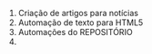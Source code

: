 1. Criação de artigos para notícias
2. Automação de texto para HTML5
3. Automações do REPOSITÓRIO
4. 